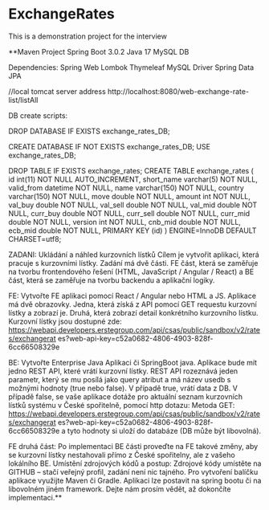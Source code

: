 # ExchangeRates
This is a demonstration project for the interview


**Maven Project
Spring Boot 3.0.2
Java 17
MySQL DB

Dependencies:
Spring Web
Lombok
Thymeleaf
MySQL Driver
Spring Data JPA


//local tomcat server address
http://localhost:8080/web-exchange-rate-list/listAll



DB create scripts:

DROP DATABASE  IF EXISTS exchange_rates_DB;

CREATE DATABASE  IF NOT EXISTS exchange_rates_DB;
USE exchange_rates_DB;

DROP TABLE IF EXISTS exchange_rates;
CREATE TABLE exchange_rates (
  id int(11) NOT NULL AUTO_INCREMENT,
  short_name varchar(5) NOT NULL,
  valid_from datetime NOT NULL,
  name varchar(150) NOT NULL,
  country varchar(150) NOT NULL,
  move double NOT NULL,
  amount int NOT NULL,
  val_buy double NOT NULL,
  val_sell double NOT NULL,
  val_mid double NOT NULL,
  curr_buy double NOT NULL,
  curr_sell double NOT NULL,
  curr_mid double NOT NULL,
  version int NOT NULL,
  cnb_mid double NOT NULL,
  ecb_mid double NOT NULL,
  PRIMARY KEY (id)
) ENGINE=InnoDB DEFAULT CHARSET=utf8;





ZADANI:
Ukládání a náhled kurzovních lístků
Cílem je vytvořit aplikaci, která pracuje s kurzovními lístky.
Zadání má dvě části. FE část, která se zaměřuje na tvorbu frontendového řešení (HTML,
JavaScript / Angular / React) a BE část, která se zaměřuje na tvorbu backendu a aplikační
logiky.

FE:
Vytvořte FE aplikaci pomocí React / Angular nebo HTML a JS. Aplikace má dvě
obrazovky. Jedna, která získá z API pomocí GET requestu kurzovní lístky a zobrazí je.
Druhá, která zobrazí detail konkrétního kurzovního lístku.
Kurzovní lístky jsou dostupné zde:
https://webapi.developers.erstegroup.com/api/csas/public/sandbox/v2/rates/exchangerat
es?web-api-key=c52a0682-4806-4903-828f-6cc66508329e

BE:
Vytvořte Enterprise Java Aplikaci či SpringBoot java. Aplikace bude mít jedno REST API,
které vrátí kurzovní lístky. REST API rozeznává jeden parametr, který se mu posílá jako
query atribut a má název usedb s možnými hodnoty (true nebo false). V případě true, vrátí
data z DB. V případě false, se vaše aplikace dotáže pro aktuální seznam kurzovních lístků
systému v České spořitelně, pomocí http dotazu: Metoda GET:
https://webapi.developers.erstegroup.com/api/csas/public/sandbox/v2/rates/exchangerat
es?web-api-key=c52a0682-4806-4903-828f-6cc66508329e a tyto hodnoty si uloží do
databáze (DB může být libovolná).

FE druhá část:
Po implementaci BE části proveďte na FE takové změny, aby se kurzovní lístky
nestahovali přímo z České spořitelny, ale z vašeho lokálního BE.
Umístění zdrojových kódů a postup:
Zdrojové kódy umístěte na GITHUB – stačí veřejný profil, zadání není nic tajného. Pro
vytvoření balíčku aplikace využijte Maven či Gradle. Aplikaci lze postavit na spring bootu
či na libovolném jiném framework. Dejte nám prosím vědět, až dokončíte implementaci.**

